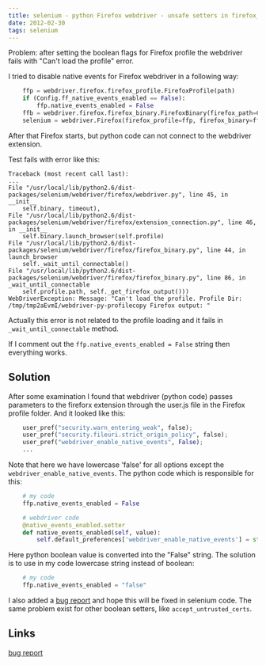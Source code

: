 ```yaml
---
title: selenium - python Firefox webdriver - unsafe setters in firefox_profile.py
date: 2012-02-30
tags: selenium
---
```


Problem: after setting the boolean flags for Firefox profile the webdriver fails with "Can't load the profile" error.

<!-- more -->
I tried to disable native events for Firefox webdriver in a following way:

```python
    ffp = webdriver.firefox.firefox_profile.FirefoxProfile(path)
    if (Config.ff_native_events_enabled == False):
        ffp.native_events_enabled = False
    ffb = webdriver.firefox.firefox_binary.FirefoxBinary(firefox_path=Config.browser_binary)
    selenium = webdriver.Firefox(firefox_profile=ffp, firefox_binary=ffb)
```

After that Firefox starts, but python code can not connect to the webdriver extension.

Test fails with error like this:

    Traceback (most recent call last):
    ...
    File "/usr/local/lib/python2.6/dist-packages/selenium/webdriver/firefox/webdriver.py", line 45, in __init__
        self.binary, timeout),
    File "/usr/local/lib/python2.6/dist-packages/selenium/webdriver/firefox/extension_connection.py", line 46, in __init__
        self.binary.launch_browser(self.profile)
    File "/usr/local/lib/python2.6/dist-packages/selenium/webdriver/firefox/firefox_binary.py", line 44, in launch_browser
        self._wait_until_connectable()
    File "/usr/local/lib/python2.6/dist-packages/selenium/webdriver/firefox/firefox_binary.py", line 86, in _wait_until_connectable
        self.profile.path, self._get_firefox_output()))
    WebDriverException: Message: "Can't load the profile. Profile Dir: /tmp/tmp2aEvmI/webdriver-py-profilecopy Firefox output: "

Actually this error is not related to the profile loading and it fails in `_wait_until_connectable` method.

If I comment out the `ffp.native_events_enabled = False` string then everything works.

Solution
---------

After some examination I found that webdriver (python code) passes parameters to the fireforx extension through the user.js file in the Firefox profile folder.
And it looked like this:

```python
    user_pref("security.warn_entering_weak", false);
    user_pref("security.fileuri.strict_origin_policy", false);
    user_pref("webdriver_enable_native_events", False);
    ...
```

Note that here we have lowercase 'false' for all options except the `webdriver_enable_native_events`.
The python code which is responsible for this:

```python
    # my code
    ffp.native_events_enabled = False

    # webdriver code
    @native_events_enabled.setter
    def native_events_enabled(self, value):
        self.default_preferences['webdriver_enable_native_events'] = str(value)
```

Here python boolean value is converted into the "False" string.
The solution is to use in my code lowercase string instead of boolean:

```python
    # my code
    ffp.native_events_enabled = "false"
```

I also added a [bug report](http://code.google.com/p/selenium/issues/detail?id=3400) and hope this will be fixed in selenium code.
The same problem exist for other boolean setters, like `accept_untrusted_certs`.

Links
-----------------
[bug report](http://code.google.com/p/selenium/issues/detail?id=3400)
